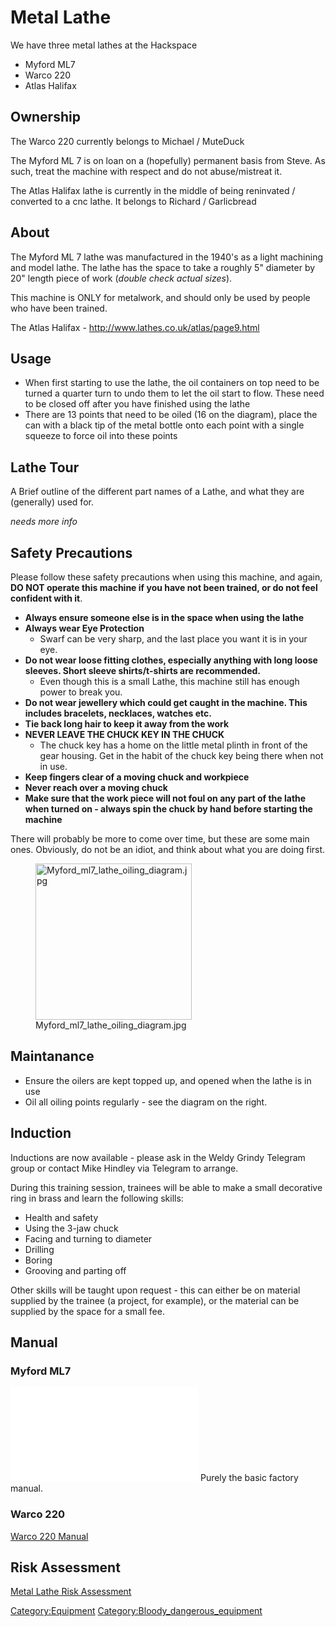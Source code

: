 # Metal Lathe

We have three metal lathes at the Hackspace
- Myford ML7
- Warco 220
- Atlas Halifax

## Ownership

The Warco 220 currently belongs to Michael / MuteDuck

The Myford ML 7 is on loan on a (hopefully) permanent basis from Steve.
As such, treat the machine with respect and do not abuse/mistreat it.

The Atlas Halifax lathe is currently in the middle of being reninvated / converted to a cnc lathe.
It belongs to Richard / Garlicbread

## About

The Myford ML 7 lathe was manufactured in the 1940's as a light
machining and model lathe. The lathe has the space to take a roughly 5"
diameter by 20" length piece of work (*double check actual sizes*).

This machine is ONLY for metalwork, and should only be used by people
who have been trained.

The Atlas Halifax - http://www.lathes.co.uk/atlas/page9.html

## Usage

  - When first starting to use the lathe, the oil containers on top need
    to be turned a quarter turn to undo them to let the oil start to
    flow. These need to be closed off after you have finished using the
    lathe
  - There are 13 points that need to be oiled (16 on the diagram), place
    the can with a black tip of the metal bottle onto each point with a
    single squeeze to force oil into these points


## Lathe Tour

A Brief outline of the different part names of a Lathe, and what they
are (generally) used for.

*needs more info*


## Safety Precautions

Please follow these safety precautions when using this machine, and
again, **DO NOT operate this machine if you have not been trained, or do
not feel confident with it**.

-   **Always ensure someone else is in the space when using the lathe**
-   **Always wear Eye Protection**
    -   Swarf can be very sharp, and the last place you want it is in
        your eye.
-   **Do not wear loose fitting clothes, especially anything with long
    loose sleeves. Short sleeve shirts/t-shirts are recommended.**
    -   Even though this is a small Lathe, this machine still has enough
        power to break you.
-   **Do not wear jewellery which could get caught in the machine. This
    includes bracelets, necklaces, watches etc.**
-   **Tie back long hair to keep it away from the work**
-   **NEVER LEAVE THE CHUCK KEY IN THE CHUCK**
    -   The chuck key has a home on the little metal plinth in front of
        the gear housing. Get in the habit of the chuck key being there
        when not in use.
-   **Keep fingers clear of a moving chuck and workpiece**
-   **Never reach over a moving chuck**
-   **Make sure that the work piece will not foul on any part of the
    lathe when turned on - always spin the chuck by hand before starting
    the machine**

There will probably be more to come over time, but these are some main
ones. Obviously, do not be an idiot, and think about what you are doing
first.

<figure>
<img src="Myford_ml7_lathe_oiling_diagram.jpg" title="Myford_ml7_lathe_oiling_diagram.jpg" width="250" alt="Myford_ml7_lathe_oiling_diagram.jpg" /><figcaption aria-hidden="true">Myford_ml7_lathe_oiling_diagram.jpg</figcaption>
</figure>


## Maintanance

  - Ensure the oilers are kept topped up, and opened when the lathe is
    in use
  - Oil all oiling points regularly - see the diagram on the right.


## Induction

Inductions are now available - please ask in the Weldy Grindy Telegram group or contact Mike Hindley via Telegram to arrange.

During this training session, trainees will be able to make a small decorative ring in brass and learn the following skills:

-   Health and safety
-   Using the 3-jaw chuck
-   Facing and turning to diameter
-   Drilling
-   Boring
-   Grooving and parting off

Other skills will be taught upon request - this can either be on
material supplied by the trainee (a project, for example), or the
material can be supplied by the space for a small fee.


## Manual

### Myford ML7

![<File:MyfordML7Manual.pdf>](MyfordML7Manual.pdf "fig:File:MyfordML7Manual.pdf")
Purely the basic factory manual.

### Warco 220

[Warco 220 Manual](/instruction_manuals/Warco-Lathe-220.pdf)

## Risk Assessment

[Metal Lathe Risk Assessment](https://docs.google.com/document/d/1sL7dRjBeEd598XGXlioWClssJAlI1N-WiVfwOxGq438/edit?usp=sharing)

[Category:Equipment](Category:Equipment "wikilink")
[Category:Bloody_dangerous_equipment](Category:Bloody_dangerous_equipment "wikilink")
